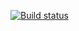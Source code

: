 [![Build status](https://ci.appveyor.com/api/projects/status/p5v4kqc3irf5tu4s/branch/main?svg=true)](https://ci.appveyor.com/project/Tanechek/postman-echo/branch/main)